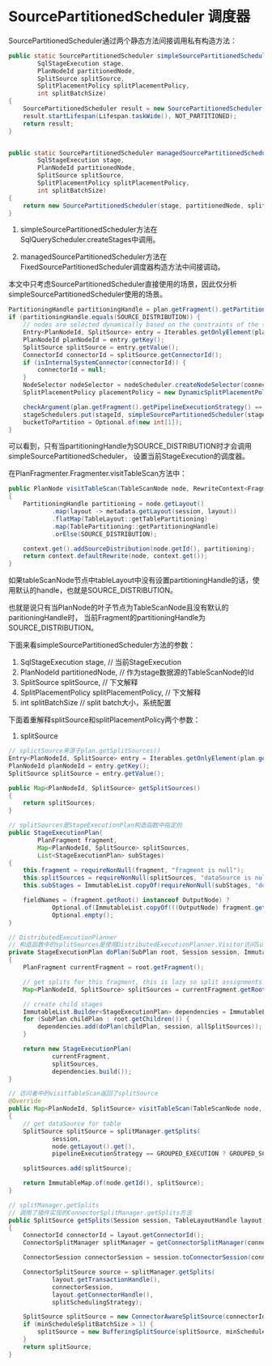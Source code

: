 # SourcePartitionedScheduler 调度器

SourcePartitionedScheduler通过两个静态方法间接调用私有构造方法：
```java
public static SourcePartitionedScheduler simpleSourcePartitionedScheduler(
        SqlStageExecution stage,
        PlanNodeId partitionedNode,
        SplitSource splitSource,
        SplitPlacementPolicy splitPlacementPolicy,
        int splitBatchSize)
{
    SourcePartitionedScheduler result = new SourcePartitionedScheduler(stage, partitionedNode, splitSource, splitPlacementPolicy, splitBatchSize, true);
    result.startLifespan(Lifespan.taskWide(), NOT_PARTITIONED);
    return result;
}


public static SourcePartitionedScheduler managedSourcePartitionedScheduler(
        SqlStageExecution stage,
        PlanNodeId partitionedNode,
        SplitSource splitSource,
        SplitPlacementPolicy splitPlacementPolicy,
        int splitBatchSize)
{
    return new SourcePartitionedScheduler(stage, partitionedNode, splitSource, splitPlacementPolicy, splitBatchSize, false);
}
```

1. simpleSourcePartitionedScheduler方法在SqlQueryScheduler.createStages中调用。

2. managedSourcePartitionedScheduler方法在FixedSourcePartitionedScheduler调度器构造方法中间接调动。

本文中只考虑SourcePartitionedScheduler直接使用的场景，因此仅分析simpleSourcePartitionedScheduler使用的场景。

```java
PartitioningHandle partitioningHandle = plan.getFragment().getPartitioning();
if (partitioningHandle.equals(SOURCE_DISTRIBUTION)) {
    // nodes are selected dynamically based on the constraints of the splits and the system load
    Entry<PlanNodeId, SplitSource> entry = Iterables.getOnlyElement(plan.getSplitSources().entrySet());
    PlanNodeId planNodeId = entry.getKey();
    SplitSource splitSource = entry.getValue();
    ConnectorId connectorId = splitSource.getConnectorId();
    if (isInternalSystemConnector(connectorId)) {
        connectorId = null;
    }
    NodeSelector nodeSelector = nodeScheduler.createNodeSelector(connectorId);
    SplitPlacementPolicy placementPolicy = new DynamicSplitPlacementPolicy(nodeSelector, stage::getAllTasks);

    checkArgument(plan.getFragment().getPipelineExecutionStrategy() == UNGROUPED_EXECUTION);
    stageSchedulers.put(stageId, simpleSourcePartitionedScheduler(stage, planNodeId, splitSource, placementPolicy, splitBatchSize));
    bucketToPartition = Optional.of(new int[1]);
}
```
可以看到，只有当partitioningHandle为SOURCE_DISTRIBUTION时才会调用simpleSourcePartitionedScheduler，
设置当前StageExecution的调度器。

在PlanFragmenter.Fragmenter.visitTableScan方法中：
```java
public PlanNode visitTableScan(TableScanNode node, RewriteContext<FragmentProperties> context)
{
    PartitioningHandle partitioning = node.getLayout()
            .map(layout -> metadata.getLayout(session, layout))
            .flatMap(TableLayout::getTablePartitioning)
            .map(TablePartitioning::getPartitioningHandle)
            .orElse(SOURCE_DISTRIBUTION);

    context.get().addSourceDistribution(node.getId(), partitioning);
    return context.defaultRewrite(node, context.get());
}
```
如果tableScanNode节点中tableLayout中没有设置partitioningHandle的话，使用默认的handle，也就是SOURCE_DISTRIBUTION。

也就是说只有当PlanNode的叶子节点为TableScanNode且没有默认的paritioningHandle时，
当前Fragment的partitioningHandle为SOURCE_DISTRIBUTION。

下面来看simpleSourcePartitionedScheduler方法的参数：
1. SqlStageExecution stage, // 当前StageExecution
2. PlanNodeId partitionedNode, // 作为stage数据源的TableScanNode的Id
3. SplitSource splitSource, // 下文解释
4. SplitPlacementPolicy splitPlacementPolicy, // 下文解释
5. int splitBatchSize // split batch大小，系统配置

下面着重解释splitSource和splitPlacementPolicy两个参数：

1. splitSource

```java
// splictSource来源于plan.getSplitSources()
Entry<PlanNodeId, SplitSource> entry = Iterables.getOnlyElement(plan.getSplitSources().entrySet());
PlanNodeId planNodeId = entry.getKey();
SplitSource splitSource = entry.getValue();

public Map<PlanNodeId, SplitSource> getSplitSources()
{
    return splitSources;
}

// splitSources是StageExecutionPlan构造函数中指定的
public StageExecutionPlan(
        PlanFragment fragment,
        Map<PlanNodeId, SplitSource> splitSources,
        List<StageExecutionPlan> subStages)
{
    this.fragment = requireNonNull(fragment, "fragment is null");
    this.splitSources = requireNonNull(splitSources, "dataSource is null");
    this.subStages = ImmutableList.copyOf(requireNonNull(subStages, "dependencies is null"));

    fieldNames = (fragment.getRoot() instanceof OutputNode) ?
            Optional.of(ImmutableList.copyOf(((OutputNode) fragment.getRoot()).getColumnNames())) :
            Optional.empty();
}

// DistributedExecutionPlanner
// 构造函数中的splitSources是使用DistributedExecutionPlanner.Visitor访问SubPlan节点生成的
private StageExecutionPlan doPlan(SubPlan root, Session session, ImmutableList.Builder<SplitSource> allSplitSources)
{
    PlanFragment currentFragment = root.getFragment();

    // get splits for this fragment, this is lazy so split assignments aren't actually calculated here
    Map<PlanNodeId, SplitSource> splitSources = currentFragment.getRoot().accept(new Visitor(session, currentFragment.getPipelineExecutionStrategy(), allSplitSources), null);

    // create child stages
    ImmutableList.Builder<StageExecutionPlan> dependencies = ImmutableList.builder();
    for (SubPlan childPlan : root.getChildren()) {
        dependencies.add(doPlan(childPlan, session, allSplitSources));
    }

    return new StageExecutionPlan(
            currentFragment,
            splitSources,
            dependencies.build());
}

// 访问者中的visitTableScan返回了splitSource
@Override
public Map<PlanNodeId, SplitSource> visitTableScan(TableScanNode node, Void context)
{
    // get dataSource for table
    SplitSource splitSource = splitManager.getSplits(
            session,
            node.getLayout().get(),
            pipelineExecutionStrategy == GROUPED_EXECUTION ? GROUPED_SCHEDULING : UNGROUPED_SCHEDULING);

    splitSources.add(splitSource);

    return ImmutableMap.of(node.getId(), splitSource);
}

// splitManager.getSplits
// 调用了插件实现的ConnectorSplitManager.getSplits方法
public SplitSource getSplits(Session session, TableLayoutHandle layout, SplitSchedulingStrategy splitSchedulingStrategy)
{
    ConnectorId connectorId = layout.getConnectorId();
    ConnectorSplitManager splitManager = getConnectorSplitManager(connectorId);

    ConnectorSession connectorSession = session.toConnectorSession(connectorId);

    ConnectorSplitSource source = splitManager.getSplits(
            layout.getTransactionHandle(),
            connectorSession,
            layout.getConnectorHandle(),
            splitSchedulingStrategy);

    SplitSource splitSource = new ConnectorAwareSplitSource(connectorId, layout.getTransactionHandle(), source);
    if (minScheduleSplitBatchSize > 1) {
        splitSource = new BufferingSplitSource(splitSource, minScheduleSplitBatchSize);
    }
    return splitSource;
}
```

